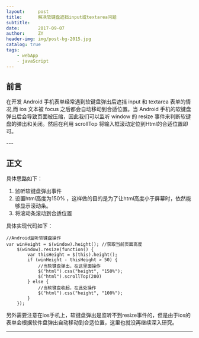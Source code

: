 ```yaml
---
layout:     post
title:      解决软键盘遮挡input或textarea问题
subtitle:   
date:       2017-09-07
author:     ZY
header-img: img/post-bg-2015.jpg
catalog: true
tags:
    - webApp
    - javaScript
---
```




## 前言

在开发 Android 手机表单经常遇到软键盘弹出后遮挡 input 和 textarea 表单的情况,而 ios 文本被 focus 之后都会自动移动到合适位置。当 Android 手机的软键盘弹出后会导致页面被压缩，因此我们可以监听 window 的 resize 事件来判断软键盘的弹出和关闭。然后在利用 scrollTop 将输入框滚动定位到Html的合适位置即可。

<p id = "build"></p>
---

## 正文

具体思路如下：
1. 监听软键盘弹出事件
2. 设置html高度为150% ，这样做的目的是为了让html高度小于屏幕时，依然能够显示滚动条。
3. 将滚动条滚动到合适位置

具体实现代码如下：


```
//Android监听软键盘操作
var winHeight = $(window).height(); //获取当前页面高度
    $(window).resize(function() {
        var thisHeight = $(this).height();
        if (winHeight - thisHeight > 50) {
            //当软键盘弹出，在这里面操作
            $("html").css("height", "150%");
            $("html").scrollTop(200)
        } else {
            //当软键盘收起，在此处操作
            $("html").css("height", "100%");
        }
    });
```

另外需要注意在ios手机上，软键盘弹出是监听不到resize事件的，但是由于ios的表单会根据软件盘弹出自动移动到合适位置，这里也就没再继续深入研究。




---




